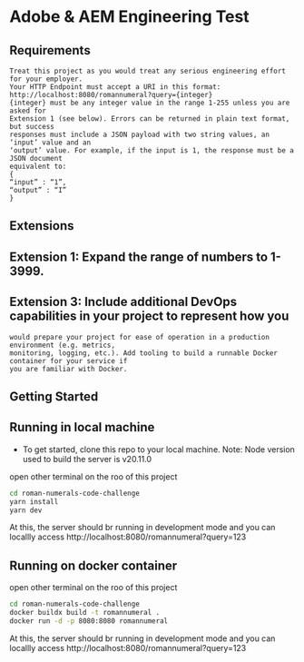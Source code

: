 # Adobe & AEM Engineering Test

## Requirements 

    Treat this project as you would treat any serious engineering effort for your employer.
    Your HTTP Endpoint must accept a URI in this format:
    http://localhost:8080/romannumeral?query={integer}
    {integer} must be any integer value in the range 1-255 unless you are asked for
    Extension 1 (see below). Errors can be returned in plain text format, but success
    responses must include a JSON payload with two string values, an ‘input’ value and an
    ‘output’ value. For example, if the input is 1, the response must be a JSON document
    equivalent to:
    {
    “input” : “1”,
    “output” : “I”
    }

## Extensions

## Extension 1: Expand the range of numbers to 1-3999.

## Extension 3: Include additional DevOps capabilities in your project to represent how you
    would prepare your project for ease of operation in a production environment (e.g. metrics,
    monitoring, logging, etc.). Add tooling to build a runnable Docker container for your service if
    you are familiar with Docker.


## Getting Started

## Running in local machine 
- To get started, clone this repo to your local machine.
Note: Node version used to build the server is v20.11.0

open other terminal on the roo of this project
```` bash
cd roman-numerals-code-challenge
yarn install
yarn dev
````
At this, the server should br running in development mode and you can locallly access http://localhost:8080/romannumeral?query=123

## Running on docker container
open other terminal on the roo of this project

```` bash
cd roman-numerals-code-challenge
docker buildx build -t romannumeral .
docker run -d -p 8080:8080 romannumeral

````

At this, the server should br running in development mode and you can locallly access http://localhost:8080/romannumeral?query=123